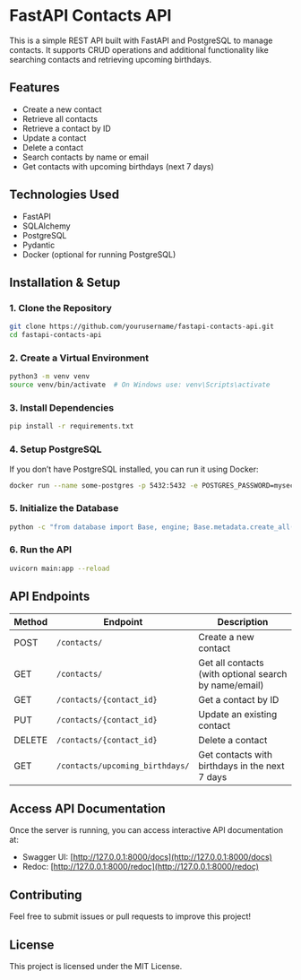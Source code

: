 # FastAPI Contacts API

This is a simple REST API built with FastAPI and PostgreSQL to manage contacts. It supports CRUD operations and additional functionality like searching contacts and retrieving upcoming birthdays.

## Features
- Create a new contact
- Retrieve all contacts
- Retrieve a contact by ID
- Update a contact
- Delete a contact
- Search contacts by name or email
- Get contacts with upcoming birthdays (next 7 days)

## Technologies Used
- FastAPI
- SQLAlchemy
- PostgreSQL
- Pydantic
- Docker (optional for running PostgreSQL)

## Installation & Setup

### 1. Clone the Repository
```bash
git clone https://github.com/yourusername/fastapi-contacts-api.git
cd fastapi-contacts-api
```

### 2. Create a Virtual Environment
```bash
python3 -m venv venv
source venv/bin/activate  # On Windows use: venv\Scripts\activate
```

### 3. Install Dependencies
```bash
pip install -r requirements.txt
```

### 4. Setup PostgreSQL
If you don’t have PostgreSQL installed, you can run it using Docker:
```bash
docker run --name some-postgres -p 5432:5432 -e POSTGRES_PASSWORD=mysecretpassword -d postgres
```

### 5. Initialize the Database
```bash
python -c "from database import Base, engine; Base.metadata.create_all(bind=engine)"
```

### 6. Run the API
```bash
uvicorn main:app --reload
```

## API Endpoints
| Method  | Endpoint                         | Description |
|---------|----------------------------------|-------------|
| POST    | `/contacts/`                     | Create a new contact |
| GET     | `/contacts/`                     | Get all contacts (with optional search by name/email) |
| GET     | `/contacts/{contact_id}`         | Get a contact by ID |
| PUT     | `/contacts/{contact_id}`         | Update an existing contact |
| DELETE  | `/contacts/{contact_id}`         | Delete a contact |
| GET     | `/contacts/upcoming_birthdays/`  | Get contacts with birthdays in the next 7 days |

## Access API Documentation
Once the server is running, you can access interactive API documentation at:
- Swagger UI: [http://127.0.0.1:8000/docs](http://127.0.0.1:8000/docs)
- Redoc: [http://127.0.0.1:8000/redoc](http://127.0.0.1:8000/redoc)

## Contributing
Feel free to submit issues or pull requests to improve this project!

## License
This project is licensed under the MIT License.

